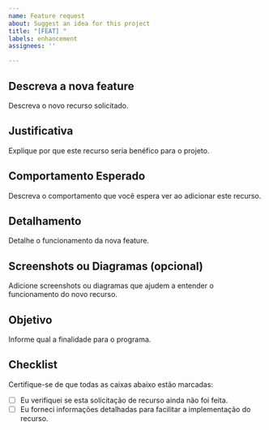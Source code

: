 ```yaml
---
name: Feature request
about: Suggest an idea for this project
title: "[FEAT] "
labels: enhancement
assignees: ''

---
```


## Descreva a nova feature

Descreva o novo recurso solicitado.

## Justificativa

Explique por que este recurso seria benéfico para o projeto.

## Comportamento Esperado

Descreva o comportamento que você espera ver ao adicionar este recurso.

## Detalhamento

Detalhe o funcionamento da nova feature.

## Screenshots ou Diagramas (opcional)

Adicione screenshots ou diagramas que ajudem a entender o funcionamento do novo recurso.

## Objetivo

Informe qual a finalidade para o programa.

## Checklist

Certifique-se de que todas as caixas abaixo estão marcadas:

- [ ] Eu verifiquei se esta solicitação de recurso ainda não foi feita.
- [ ] Eu forneci informações detalhadas para facilitar a implementação do recurso.
